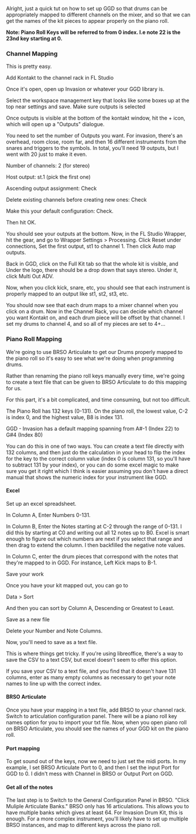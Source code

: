 Alright, just a quick tut on how to set up GGD so that drums can be appropriately mapped to different channels on the mixer, and so that we can get the names of the kit pieces to appear properly on the piano roll.

**Note: Piano Roll Keys will be referred to from 0 index. I.e note 22 is the 23nd key starting at 0.**

### Channel Mapping

This is pretty easy. 

Add Kontakt to the channel rack in FL Studio

Once it's open, open up Invasion or whatever your GGD library is.

Select the workspace management key that looks like some boxes up at the top near settings and save. Make sure outputs is selected

Once outputs is visible at the bottom of the kontakt window, hit the + icon, which will open up a "Outputs" dialogue. 

You need to set the number of Outputs you want. For invasion, there's an overhead, room close, room far, and then 16 different instruments from the snares and triggers to the symbols. In total, you'll need 19 outputs, but I went with 20 just to make it even. 

Number of channels: 2 (for stereo)

Host output: st.1 (pick the first one)

Ascending output assignment: Check

Delete existing channels before creating new ones: Check

Make this your default configuration: Check.

Then hit OK.

You should see your outputs at the bottom. Now, in the FL Studio Wrapper, hit the gear, and go to Wrapper Settings > Processing. Click Reset under connections, Set the first output, st1 to channel 1. Then click Auto map outputs.

Back in GGD, click on the Full Kit tab so that the whole kit is visible, and Under the logo, there should be a drop down that says stereo. Under it, click Multi Out ADV. 

Now, when you click kick, snare, etc, you should see that each instrument is properly mapped to an output like st1, st2, st3, etc.

You should now see that each drum maps to a mixer channel when you click on a drum. Now in the Channel Rack, you can decide which channel you want Kontakt on, and each drum piece will be offset by that channel. I set my drums to channel 4, and so all of my pieces are set to 4+...

### Piano Roll Mapping

We're going to use BRSO Articulate to get our Drums properly mapped to the piano roll so it's easy to see what we're doing when programming drums. 

Rather than renaming the piano roll keys manually every time, we're going to create a text file that can be given to BRSO Articulate to do this mapping for us.

For this part, it's a bit complicated, and time consuming, but not too difficult.

The Piano Roll has 132 keys (0-131). On the piano roll, the lowest value, C-2 is index 0, and the highest value, B8 is index 131.

GGD - Invasion has a default mapping spanning from A#-1 (Index 22) to G#4 (Index 80)

You can do this in one of two ways. You can create a text file directly with 132 columns, and then just do the calculation in your head to flip the index for the key to the correct column value (index 0 is column 131, so you'll have to subtract 131 by your index), or you can do some excel magic to make sure you get it right which I think is easier assuming you don't have a direct manual that shows the numeric index for your instrument like GGD.

#### Excel

Set up an excel spreadsheet.

In Column A, Enter Numbers 0-131. 

In Column B, Enter the Notes starting at C-2 through the range of 0-131. I did this by starting at C0 and writing out all 12 notes up to B0. Excel is smart enough to figure out which numbers are next if you select that range and then drag to extend the column. I then backfilled the negative note values.

In Column C, enter the drum pieces that correspond with the notes that they're mapped to in GGD. For instance, Left Kick maps to B-1.

Save your work

Once you have your kit mapped out, you can go to 

Data > Sort 

And then you can sort by Column A, Descending or Greatest to Least.

Save as a new file

Delete your Number and Note Columns.

Now, you'll need to save as a text file.

This is where things get tricky. If you're using libreoffice, there's a way to save the CSV to a text CSV, but excel doesn't seem to offer this option.

If you save your CSV to a text file, and you find that it doesn't have 131 columns, enter as many empty columns as necessary to get your note names to line up with the correct index.

#### BRSO Articulate

Once you have your mapping in a text file, add BRSO to your channel rack. Switch to articulation configuration panel. There will be a piano roll key names option for you to import your txt file. Now, when you open piano roll on BRSO Articulate, you should see the names of your GGD kit on the piano roll.

#### Port mapping

To get sound out of the keys, now we need to just set the midi ports. In my example, I set BRSO Articulate Port to 0, and then I set the input Port for GGD to 0. I didn't mess with Channel in BRSO or Output Port on GGD.

#### Get all of the notes

The last step is to Switch to the General Configuration Panel in BRSO. "Click Muliple Articulate Banks." BRSO only has 16 articulations. This allows you to have multiple banks which gives at least 64. For Invasion Drum Kit, this is enough. For a more complex instrument, you'll likely have to set up multiple BRSO instances, and map to different keys across the piano roll.

